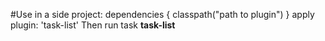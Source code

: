#Use in a side project:
    dependencies {
        classpath("path to plugin")
    }
    apply plugin: 'task-list'
Then run task **task-list**